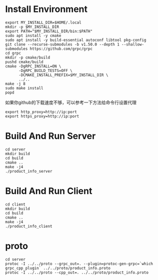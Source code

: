 
# Install Environment
```shell
export MY_INSTALL_DIR=$HOME/.local
mkdir -p $MY_INSTALL_DIR
export PATH="$MY_INSTALL_DIR/bin:$PATH"
sudo apt install -y cmake
sudo apt install -y build-essential autoconf libtool pkg-config
git clone --recurse-submodules -b v1.50.0 --depth 1 --shallow-submodules https://github.com/grpc/grpc
cd grpc
mkdir -p cmake/build
pushd cmake/build
cmake -DgRPC_INSTALL=ON \
      -DgRPC_BUILD_TESTS=OFF \
      -DCMAKE_INSTALL_PREFIX=$MY_INSTALL_DIR \
      ../..
make -j 8
sudo make install
popd
```

如果你github的下载速度不够，可以参考一下方法给命令行设置代理
```shell
export http_proxy=http://ip:port
export https_proxy=http://ip:port
```

# Build And Run Server
```shell
cd server
mkdir build
cd build 
cmake ..
make -j4
./product_info_server
```

# Build And Run Client
```shell
cd client
mkdir build
cd build 
cmake ..
make -j4
./product_info_client
```

# proto
```shell
cd server
protoc -I ../../proto --grpc_out=. --plugin=protoc-gen-grpc=`which grpc_cpp_plugin` ../../proto/product_info.proto
protoc -I ../../proto --cpp_out=. ../../proto/product_info.proto
```